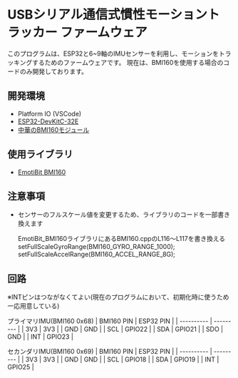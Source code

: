 # USBシリアル通信式慣性モーショントラッカー ファームウェア

このプログラムは、ESP32と6~9軸のIMUセンサーを利用し、モーションをトラッキングするためのファームウェアです。
現在は、BMI160を使用する場合のコードのみ開発しております。

## 開発環境
- Platform IO (VSCode)
- [ESP32-DevKitC-32E](https://akizukidenshi.com/catalog/g/g115673/)
- [中華のBMI160モジュール](https://www.amazon.co.jp/gp/product/B083R3PTJ5/)

## 使用ライブラリ
- [EmotiBit BMI160](https://github.com/EmotiBit/EmotiBit_BMI160)

## 注意事項
- センサーのフルスケール値を変更するため、ライブラリのコードを一部書き換えます
  
	EmotiBit_BMI160ライブラリにあるBMI160.cppのL116～L117を書き換える
  setFullScaleGyroRange(BMI160_GYRO_RANGE_1000);
  setFullScaleAccelRange(BMI160_ACCEL_RANGE_8G);



## 回路

※INTピンはつながなくてよい(現在のプログラムにおいて、初期化時に使うため一応用意している)

プライマリIMU(BMI160 0x68)
| BMI160 PIN | ESP32 PIN |
| ---------- | --------- |
|     3V3    |    3V3    |
|     GND    |    GND    |
|     SCL    |   GPIO22  |
|     SDA    |   GPIO21  |
|     SDO    |    GND    |
|     INT    |   GPIO23  |

セカンダリIMU(BMI160 0x69)
| BMI160 PIN | ESP32 PIN |
| ---------- | --------- |
|     3V3    |    3V3    |
|     GND    |    GND    |
|     SCL    |   GPIO18  |
|     SDA    |   GPIO19  |
|     INT    |   GPIO25  |
